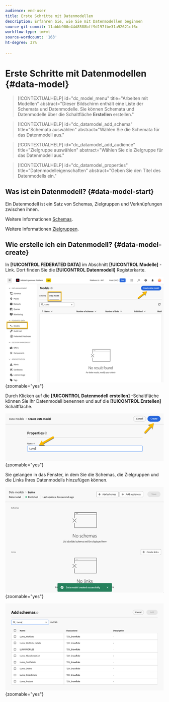 ```yaml
---
audience: end-user
title: Erste Schritte mit Datenmodellen
description: Erfahren Sie, wie Sie mit Datenmodellen beginnen
source-git-commit: 11abbb900e44d8588bff9d197fbe31a92621cf6c
workflow-type: tm+mt
source-wordcount: '163'
ht-degree: 37%

---
```


# Erste Schritte mit Datenmodellen {#data-model}


>[!CONTEXTUALHELP]
>id="dc_model_menu"
>title="Arbeiten mit Modellen"
>abstract="Dieser Bildschirm enthält eine Liste der Schemata und Datenmodelle. Sie können Schemata und Datenmodelle über die Schaltfläche **Erstellen** erstellen."

>[!CONTEXTUALHELP]
>id="dc_datamodel_add_schema"
>title="Schemata auswählen"
>abstract="Wählen Sie die Schemata für das Datenmodell aus."


>[!CONTEXTUALHELP]
>id="dc_datamodel_add_audience"
>title="Zielgruppe auswählen"
>abstract="Wählen Sie die Zielgruppe für das Datenmodell aus."

>[!CONTEXTUALHELP]
>id="dc_datamodel_properties"
>title="Datenmodelleigenschaften"
>abstract="Geben Sie den Titel des Datenmodells ein."


## Was ist ein Datenmodell? {#data-model-start}

Ein Datenmodell ist ein Satz von Schemas, Zielgruppen und Verknüpfungen zwischen ihnen.

Weitere Informationen [Schemas](../customer/schemas.md).

Weitere Informationen [Zielgruppen](../customer/audiences.md).

## Wie erstelle ich ein Datenmodell? {#data-model-create}

In **[!UICONTROL FEDERATED DATA]** im Abschnitt **[!UICONTROL Modelle]** -Link. Dort finden Sie die **[!UICONTROL Datenmodell]** Registerkarte.

![](assets/datamodel_create.png){zoomable="yes"}

Durch Klicken auf die **[!UICONTROL Datenmodell erstellen]** -Schaltfläche können Sie Ihr Datenmodell benennen und auf die **[!UICONTROL Erstellen]** Schaltfläche.

![](assets/datamodel_name.png){zoomable="yes"}

Sie gelangen in das Fenster, in dem Sie die Schemas, die Zielgruppen und die Links Ihres Datenmodells hinzufügen können.

![](assets/datamodel_created.png){zoomable="yes"}

![](assets/datamodel_schemas.png){zoomable="yes"}

